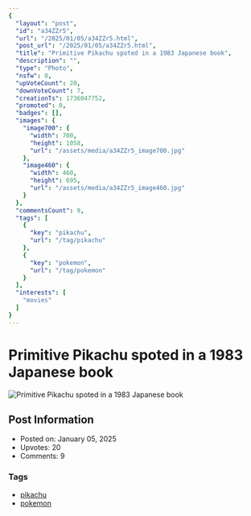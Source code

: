 ```yaml
---
{
  "layout": "post",
  "id": "a34ZZr5",
  "url": "/2025/01/05/a34ZZr5.html",
  "post_url": "/2025/01/05/a34ZZr5.html",
  "title": "Primitive Pikachu spoted in a 1983 Japanese book",
  "description": "",
  "type": "Photo",
  "nsfw": 0,
  "upVoteCount": 20,
  "downVoteCount": 7,
  "creationTs": 1736047752,
  "promoted": 0,
  "badges": [],
  "images": {
    "image700": {
      "width": 700,
      "height": 1058,
      "url": "/assets/media/a34ZZr5_image700.jpg"
    },
    "image460": {
      "width": 460,
      "height": 695,
      "url": "/assets/media/a34ZZr5_image460.jpg"
    }
  },
  "commentsCount": 9,
  "tags": [
    {
      "key": "pikachu",
      "url": "/tag/pikachu"
    },
    {
      "key": "pokemon",
      "url": "/tag/pokemon"
    }
  ],
  "interests": [
    "movies"
  ]
}
---
```


# Primitive Pikachu spoted in a 1983 Japanese book

![Primitive Pikachu spoted in a 1983 Japanese book](/assets/media/a34ZZr5_image700.jpg)

## Post Information

- Posted on: January 05, 2025
- Upvotes: 20
- Comments: 9

### Tags

- [pikachu](/tag/pikachu)
- [pokemon](/tag/pokemon)

